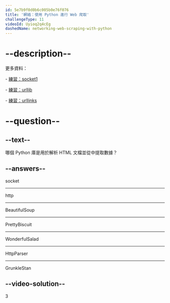 ```yaml
---
id: 5e7b9f0d0b6c005b0e76f076
title: '網絡：使用 Python 進行 Web 爬取'
challengeType: 11
videoId: Uyioq2q4cEg
dashedName: networking-web-scraping-with-python
---
```


# --description--

更多資料：

\- [練習：socket1](https://www.youtube.com/watch?v=dWLdI143W-g)

\- [練習：urllib](https://www.youtube.com/watch?v=8yis2DvbBkI)

\- [練習：urllinks](https://www.youtube.com/watch?v=g9flPDG9nnY)

# --question--

## --text--

哪個 Python 庫是用於解析 HTML 文檔並從中提取數據？

## --answers--

socket

---

http

---

BeautifulSoup

---

PrettyBiscuit

---

WonderfulSalad

---

HttpParser

---

GrunkleStan

## --video-solution--

3

